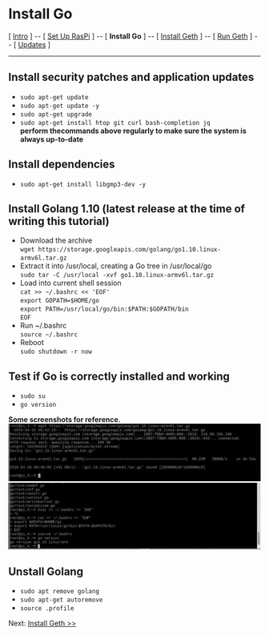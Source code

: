# Install Go
[ [Intro](README.md) ] -- [ [Set Up RasPi](pi_setup.md) ] -- [ **Install Go** ] -- [ [Install Geth](geth_install.md) ] -- [ [Run Geth](geth_run.md) ] -- [ [Updates](raspi_updates.md) ]

-----
## Install security patches and application updates
- `sudo apt-get update`
- `sudo apt-get update -y`
- `sudo apt-get upgrade`
- `sudo apt-get install htop git curl bash-completion jq`
<br/>**perform thecommands above regularly to make sure the system is always up-to-date**
## Install dependencies
- `sudo apt-get install libgmp3-dev -y`
## Install Golang 1.10 (latest release at the time of writing this tutorial)
- Download the archive<br/>`wget https://storage.googleapis.com/golang/go1.10.linux-armv6l.tar.gz`
- Extract it into /usr/local, creating a Go tree in /usr/local/go<br/>`sudo tar -C /usr/local -xvf go1.10.linux-armv6l.tar.gz`
- Load into current shell session<br/>`cat >> ~/.bashrc << 'EOF'`
   <br/>`export GOPATH=$HOME/go`
   <br/>`export PATH=/usr/local/go/bin:$PATH:$GOPATH/bin`
   <br/>`EOF`
- Run ~/.bashrc<br/>`source ~/.bashrc`
- Reboot<br/>`sudo shutdown -r now` 
## Test if Go is correctly installed and working
- `sudo su`
- `go version`

**Some screenshots for reference.**
<br/>![2](pics/go_install/2.jpg)
![3](pics/go_install/3.jpg)

## Unstall Golang
- `sudo apt remove golang`
- `sudo apt-get autoremove`
- `source .profile`

Next: [Install Geth >>](geth_install.md)

